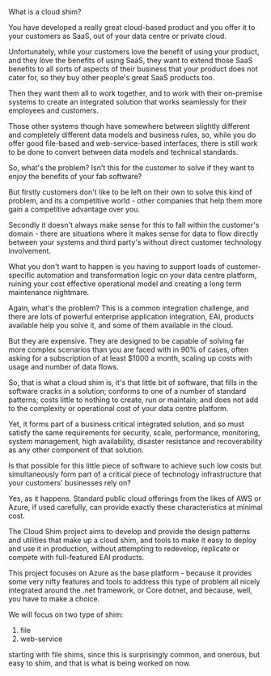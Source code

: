 What is a cloud shim?

You have developed a really great cloud-based product and you offer it to your customers as SaaS, out of your data centre or private cloud.

Unfortunately, while your customers love the benefit of using your product, and they love the benefits of using SaaS, they want to extend those SaaS benefits to all sorts of aspects of their business that your product does not cater for, so they buy other people's great SaaS products too.

Then they want them all to work together, and to work with their on-premise systems to create an integrated solution that works seamlessly for their employees and customers.

Those other systems though have somewhere between slightly different and completely different data models and business rules, so, while you do offer good file-based and web-service-based interfaces, there is still work to be done to convert between data models and technical standards.

So, what's the problem? Isn't this for the customer to solve if they want to enjoy the benefits of your fab software?

But firstly customers don't like to be left on their own to solve this kind of problem, and its a competitive world - other companies that help them more gain a competitive advantage over you.

Secondly it doesn't always make sense for this to fall within the customer's domain - there are situations where it makes sense for data to flow directly between your systems and third party's without direct customer technology involvement.

What you don't want to happen is you having to support loads of customer-specific automation and transformation logic on your data centre platform, ruining your cost effective operational model and creating a long term maintenance nightmare.

Again, what's the problem? This is a common integration challenge, and there are lots of powerful enterprise application integration, EAI, products available help you solve it, and some of them available in the cloud.

But they are expensive. They are designed to be capable of solving far more complex scenarios than you are faced with in 90% of cases, often asking for a subscription of at least $1000 a month, scaling up costs with usage and number of data flows.

So, that is what a cloud shim is, it's that little bit of software, that fills in the software cracks in a solution; conforms to one of a number of standard patterns; costs little to nothing to create, run or maintain; and does not add to the complexity or operational cost of your data centre platform.

Yet, it forms part of a business critical integrated solution, and so must satisfy the same requirements for security, scale, performance, monitoring, system management, high availability, disaster resistance and recoverability as any other component of that solution.

Is that possible for this little piece of software to achieve such low costs but simultaneously form part of a critical piece of technology infrastructure that your customers' businesses rely on?

Yes, as it happens. Standard public cloud offerings from the likes of AWS or Azure, if used carefully, can provide exactly these characteristics at minimal cost.

The Cloud Shim project aims to develop and provide the design patterns and utilities that make up a cloud shim, and tools to make it easy to deploy and use it in production, without attempting to redevelop, replicate or compete with full-featured EAI products.

This project focuses on Azure as the base platform - because it provides some very nifty features and tools to address this type of problem all nicely integrated around the .net framework, or Core dotnet, and because, well, you have to make a choice.

We will focus on two type of shim:

1. file
1. web-service

starting with file shims, since this is surprisingly common, and onerous, but easy to shim, and that is what is being worked on now.
